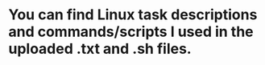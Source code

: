 # You can find Linux task descriptions and commands/scripts I used in the uploaded .txt and .sh files.

